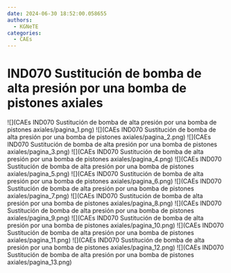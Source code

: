 ```yaml
---
date: 2024-06-30 18:52:00.058655
authors:
  - KGNeTE
categories:
  - CAEs
---
```

# IND070 Sustitución de bomba de alta presión por una bomba de pistones axiales
![](CAEs IND070 Sustitución de bomba de alta presión por una bomba de pistones axiales/pagina_1.png)
![](CAEs IND070 Sustitución de bomba de alta presión por una bomba de pistones axiales/pagina_2.png)
![](CAEs IND070 Sustitución de bomba de alta presión por una bomba de pistones axiales/pagina_3.png)
![](CAEs IND070 Sustitución de bomba de alta presión por una bomba de pistones axiales/pagina_4.png)
![](CAEs IND070 Sustitución de bomba de alta presión por una bomba de pistones axiales/pagina_5.png)
![](CAEs IND070 Sustitución de bomba de alta presión por una bomba de pistones axiales/pagina_6.png)
![](CAEs IND070 Sustitución de bomba de alta presión por una bomba de pistones axiales/pagina_7.png)
![](CAEs IND070 Sustitución de bomba de alta presión por una bomba de pistones axiales/pagina_8.png)
![](CAEs IND070 Sustitución de bomba de alta presión por una bomba de pistones axiales/pagina_9.png)
![](CAEs IND070 Sustitución de bomba de alta presión por una bomba de pistones axiales/pagina_10.png)
![](CAEs IND070 Sustitución de bomba de alta presión por una bomba de pistones axiales/pagina_11.png)
![](CAEs IND070 Sustitución de bomba de alta presión por una bomba de pistones axiales/pagina_12.png)
![](CAEs IND070 Sustitución de bomba de alta presión por una bomba de pistones axiales/pagina_13.png)

